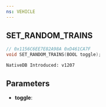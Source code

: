 ```yaml
---
ns: VEHICLE
---
```

## SET_RANDOM_TRAINS

```c
// 0x1156C6EE7E82A98A 0xD461CA7F
void SET_RANDOM_TRAINS(BOOL toggle);
```

```
NativeDB Introduced: v1207
```

## Parameters
* **toggle**:
